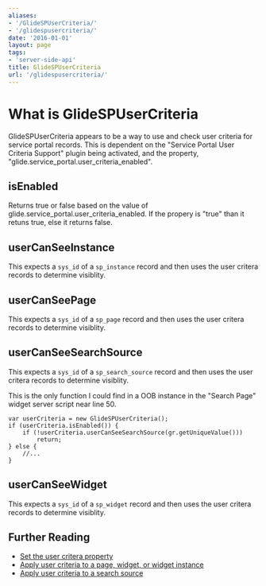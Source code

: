 ```yaml
---
aliases:
- '/GlideSPUserCriteria/'
- '/glidespusercriteria/'
date: '2016-01-01'
layout: page
tags:
- 'server-side-api'
title: GlideSPUserCriteria
url: '/glidespusercriteria/'
---
```


# What is GlideSPUserCriteria

GlideSPUserCriteria appears to be a way to use and check user criteria
for service portal records. This is dependent on the "Service Portal
User Criteria Support" plugin being activated, and the property,
"glide.service\_portal.user\_criteria\_enabled".

## isEnabled

Returns true or false based on the value of
glide.service\_portal.user\_criteria\_enabled. If the propery is "true"
than it retuns true, else it returns false.

## userCanSeeInstance

This expects a `sys_id` of a `sp_instance` record and then uses the user
critera records to determine visiblity.

## userCanSeePage

This expects a `sys_id` of a `sp_page` record and then uses the user
critera records to determine visiblity.

## userCanSeeSearchSource

This expects a `sys_id` of a `sp_search_source` record and then uses the
user critera records to determine visiblity.

This is the only function I could find in a OOB instance in the "Search
Page" widget server script near line 50.

``` {.js}
var userCriteria = new GlideSPUserCriteria();
if (userCriteria.isEnabled()) {
    if (!userCriteria.userCanSeeSearchSource(gr.getUniqueValue()))
        return;
} else {
    //...
}
```

## userCanSeeWidget

This expects a `sys_id` of a `sp_widget` record and then uses the user
critera records to determine visiblity.

## Further Reading

-   [Set the user critera
    property](https://docs.servicenow.com/bundle/jakarta-servicenow-platform/page/build/service-portal/task/activate-user-crit_1.html)
-   [Apply user criteria to a page, widget, or widget
    instance](https://docs.servicenow.com/bundle/jakarta-servicenow-platform/page/build/service-portal/task/widget-user-criteria_1.html)
-   [Apply user criteria to a search
    source](https://docs.servicenow.com/bundle/jakarta-servicenow-platform/page/build/service-portal/task/user-crit-search-source_1.html)
